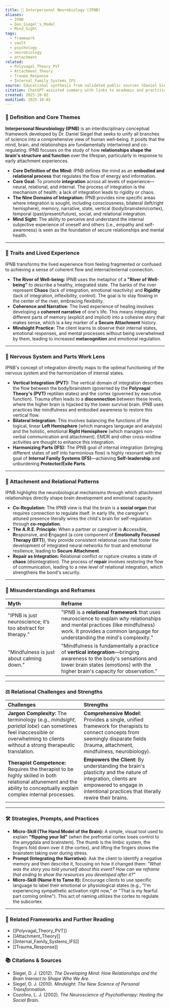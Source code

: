 ```yaml
---
title: 🧠 Interpersonal Neurobiology (IPNB)
aliases:
  - IPNB
  - Dan_Siegel's_Model
  - Mind_Sight
tags:
  - framework
  - vault
  - psychology
  - neurobiology
  - attachment
related:
  - Polyvagal_Theory_PVT
  - Attachment_Theory
  - Trauma_Response
  - Internal_Family_Systems_IFS
source: Educational synthesis from validated public sources (Daniel Siegel's model)
citation: ChatGPT-assisted summary with links to academic and practitioner materials
created: 2025-10-02
modified: 2025-10-02
---
```

### 🧩 Definition and Core Themes

**Interpersonal Neurobiology (IPNB)** is an interdisciplinary conceptual framework developed by Dr. Daniel Siegel that seeks to unify all branches of science into a comprehensive view of human well-being. It posits that the mind, brain, and relationships are fundamentally intertwined and co-regulating. IPNB focuses on the study of how **relationships shape the brain's structure and function** over the lifespan, particularly in response to early attachment experiences.

-   **Core Definition of the Mind:** IPNB defines the mind as an **embodied and relational process** that regulates the flow of energy and information.
-   **Core Goal:** To promote **integration** across all levels of experience—neural, relational, and internal. The process of integration is the mechanism of health; a lack of integration leads to rigidity or chaos.
-   **The Nine Domains of Integration:** IPNB provides nine specific areas where integration is sought, including consciousness, bilateral (left/right hemisphere), memory, narrative, state, vertical (body/brainstem/cortex), temporal (past/present/future), social, and relational integration.
-   **Mind Sight:** The ability to perceive and understand the internal subjective experience of oneself and others (i.e., empathy and self-awareness) is seen as the foundation of secure relationships and mental health.

---

### 🌿 Traits and Lived Experience

IPNB transforms the lived experience from feeling fragmented or confused to achieving a sense of coherent flow and internal/external connection.

-   **The River of Well-being:** IPNB uses the metaphor of a **"River of Well-being"** to describe a healthy, integrated state. The banks of the river represent **Chaos** (lack of integration, emotional reactivity) and **Rigidity** (lack of integration, inflexibility, control). The goal is to stay flowing in the center of the river, embracing flexibility.
-   **Coherence and Narrative:** The lived experience of healing involves developing a **coherent narrative** of one's life. This means integrating different parts of memory (explicit and implicit) into a cohesive story that makes sense, which is a key marker of a **Secure Attachment** history.
-   **Mindsight Practice:** The client learns to observe their internal states, emotional responses, and mental processes without being overwhelmed by them, leading to increased **metacognition** and emotional regulation.

---

### 🧠 Nervous System and Parts Work Lens

IPNB's concept of integration directly maps to the optimal functioning of the nervous system and the harmonization of internal states.

-   **Vertical Integration (PVT):** The vertical domain of integration describes the flow between the body/brainstem (governed by the **Polyvagal Theory's (PVT)** reptilian states) and the cortex (governed by executive function). Trauma often leads to a **disconnection** between these levels, where the higher brain is hijacked by the lower survival brain. IPNB uses practices like mindfulness and embodied awareness to restore this vertical flow.
-   **Bilateral Integration:** This involves balancing the functions of the logical, linear **Left Hemisphere** (which manages language and analysis) and the holistic, emotional **Right Hemisphere** (which manages non-verbal communication and attachment). EMDR and other cross-midline activities are thought to enhance this integration.
-   **Harmonizing Parts (IFS):** The IPNB goal of internal integration (bringing different states of self into harmonious flow) is highly resonant with the goal of **Internal Family Systems (IFS)**—achieving **Self-leadership** and unburdening **Protector/Exile Parts**.

---

### 💞 Attachment and Relational Patterns

IPNB highlights the neurobiological mechanisms through which attachment relationships directly shape brain development and emotional capacity.

-   **Co-Regulation:** The IPNB view is that the brain is a **social organ** that requires connection to regulate itself. In early life, the caregiver's attuned presence literally wires the child's brain for self-regulation through **co-regulation**.
-   **The A.R.E. Principle:** When a partner or caregiver is **A**ccessible, **R**esponsive, and **E**ngaged (a core component of **Emotionally Focused Therapy (EFT)**), they provide consistent relational cues that foster the development of integrated neural networks for trust and emotional resilience, leading to **Secure Attachment**.
-   **Repair as Integration:** Relational conflict or rupture creates a state of **chaos** (disintegration). The process of **repair** involves restoring the flow of communication, leading to a new level of relational integration, which strengthens the bond's security.

---

### 🔄 Misunderstandings and Reframes

| Myth | Reframe |
| :--- | :--- |
| "IPNB is just neuroscience; it’s too abstract for therapy." | "IPNB is a **relational framework** that uses neuroscience to explain *why* relationships and mental practices (like mindfulness) work. It provides a common language for understanding the mind's complexity." |
| "Mindfulness is just about calming down." | "Mindfulness is fundamentally a practice of **vertical integration**—bringing awareness to the body's sensations and lower brain states (emotions) with the higher brain's capacity for observation." |

---

### ⚖️ Relational Challenges and Strengths

| Challenges | Strengths |
| :--- | :--- |
| **Jargon Complexity:** The terminology (e.g., *mindsight*, *parietal lobe*) can sometimes feel inaccessible or overwhelming to clients without a strong therapeutic translation. | **Comprehensive Model:** Provides a single, unified framework for therapists to connect concepts from seemingly disparate fields (trauma, attachment, mindfulness, neurobiology). |
| **Therapist Competence:** Requires the therapist to be highly skilled in both relational attunement and the ability to conceptually explain complex internal processes. | **Empowers the Client:** By understanding the brain's plasticity and the nature of integration, clients are empowered to engage in intentional practices that literally rewire their brains. |

---

### 🛠️ Strategies, Prompts, and Practices

-   **Micro-Skill (The Hand Model of the Brain):** A simple, visual tool used to explain **"flipping your lid"** (when the prefrontal cortex loses control to the amygdala and brainstem). The thumb is the limbic system, the fingers fold down over it (the cortex), and lifting the fingers shows the brainstem taking over during stress. 
-   **Prompt (Integrating the Narrative):** Ask the client to identify a negative memory and then describe it, focusing on how it changed them: *"What was the story you told yourself about this event? How can we reframe that ending to show the resources you developed after it?"*
-   **Micro-Skill (Name It to Tame It):** Encourage clients to use specific language to label their emotional or physiological states (e.g., "I'm experiencing sympathetic activation right now," or "That is my fearful part coming online"). This act of naming utilizes the cortex to regulate the subcortex.

---

### 🔗 Related Frameworks and Further Reading

-   [[Polyvagal_Theory_PVT]]
-   [[Attachment_Theory]]
-   [[Internal_Family_Systems_IFS]]
-   [[Trauma_Response]]

### 📚 Citations & Sources

-   Siegel, D. J. (2012). *The Developing Mind: How Relationships and the Brain Interact to Shape Who We Are.*
-   Siegel, D. J. (2010). *Mindsight: The New Science of Personal Transformation.*
-   Cozolino, L. J. (2002). *The Neuroscience of Psychotherapy: Healing the Social Brain.*